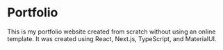 # Portfolio
This is my portfolio website created from scratch without using an online template. It was created using React, Next.js, TypeScript, and MaterialUI.